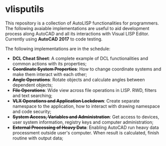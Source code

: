 # vlisputils

This repository is a collection of AutoLISP functionalities for programmers. The following avaiable implementations are useful to aid development process along AutoCAD and all its interactions with Visual LISP Editor. Currently using **AutoCAD 2017** to code testing.

The following implementations are in the schedule: 

- **DCL Cheat Sheet**: A complete example of DCL functionalities and common actions with its properties;
- ~~**Coordinate System Properties**~~: How to change coordinate systems and make them interact with each other;
- ~~**Angle Operations**~~: Rotate objects and calculate angles between dependent objects;
- ~~**File Operations**~~: Wide view across file operations in LISP. RWD, filters and text searching;
- ~~**VLX Operations and Application Lockdown**~~: Create separate namespace to the application, how to interact with drawing namespace and code security;
- ~~**System Access, Variables and Administration**~~: Get access to devices, user system information, registry keys and computer administration;
- ~~**External Processing of Heavy Data**~~: Enabling AutoCAD run heavy data processment outside user's computer. When result is calculated, finish routine with output data;